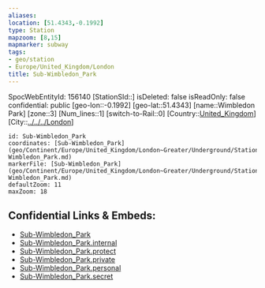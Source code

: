 ```yaml
---
aliases: 
location: [51.4343,-0.1992]
type: Station 
mapzoom: [8,15] 
mapmarker: subway 
tags:
- geo/station
- Europe/United_Kingdom/London
title: Sub-Wimbledon_Park
---
```

SpocWebEntityId: 156140
[StationSId::]
isDeleted: false
isReadOnly: false
confidential: public
[geo-lon::-0.1992]
[geo-lat::51.4343]
[name::Wimbledon Park]
[zone::3]
[Num_lines::1]
[switch-to-Rail::0]
[Country::[United_Kingdom](geo/Continent/Europe/United_Kingdom.md)]
[City::[../../../London](../../../London)]


```leaflet
id: Sub-Wimbledon_Park
coordinates: [Sub-Wimbledon_Park](geo/Continent/Europe/United_Kingdom/London~Greater/Underground/Station/Sub-Wimbledon_Park.md)
markerFile: [Sub-Wimbledon_Park](geo/Continent/Europe/United_Kingdom/London~Greater/Underground/Station/Sub-Wimbledon_Park.md)
defaultZoom: 11 
maxZoom: 18
```


## Confidential Links & Embeds: 
- [Sub-Wimbledon_Park](../../../../../../../../_public/geo/Continent/Europe/United_Kingdom/London~Greater/Underground/Station/Sub-Wimbledon_Park.md) 
- [Sub-Wimbledon_Park.internal](../../../../../../../../_internal/geo/Continent/Europe/United_Kingdom/London~Greater/Underground/Station/Sub-Wimbledon_Park.internal.md) 
- [Sub-Wimbledon_Park.protect](../../../../../../../../_protect/geo/Continent/Europe/United_Kingdom/London~Greater/Underground/Station/Sub-Wimbledon_Park.protect.md) 
- [Sub-Wimbledon_Park.private](../../../../../../../../_private/geo/Continent/Europe/United_Kingdom/London~Greater/Underground/Station/Sub-Wimbledon_Park.private.md) 
- [Sub-Wimbledon_Park.personal](../../../../../../../../_personal/geo/Continent/Europe/United_Kingdom/London~Greater/Underground/Station/Sub-Wimbledon_Park.personal.md) 
- [Sub-Wimbledon_Park.secret](../../../../../../../../_secret/geo/Continent/Europe/United_Kingdom/London~Greater/Underground/Station/Sub-Wimbledon_Park.secret.md) 
